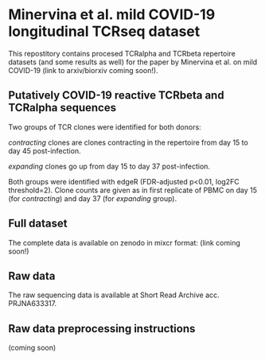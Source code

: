# Minervina et al. mild COVID-19 longitudinal TCRseq dataset
This repostitory contains procesed TCRalpha and TCRbeta repertoire datasets (and some results as well) for the paper by Minervina et al. on mild COVID-19 (link to arxiv/biorxiv coming soon!).

## Putatively COVID-19 reactive TCRbeta and TCRalpha sequences
Two groups of TCR clones were identified for both donors: 

_contracting_ clones are clones contracting in the repertoire from day 15 to day 45 post-infection. 

_expanding_ clones go up from day 15 to day 37 post-infection. 

Both groups were identified with edgeR (FDR-adjusted p<0.01, log2FC threshold=2). Clone counts are given as in first replicate of PBMC on day 15 (for _contracting_) and day 37 (for _expanding_ group).

## Full dataset
The complete data is available on zenodo in mixcr format: (link coming soon!)

## Raw data
The raw sequencing data is available at Short Read Archive acc. PRJNA633317.

## Raw data preprocessing instructions
(coming soon)
